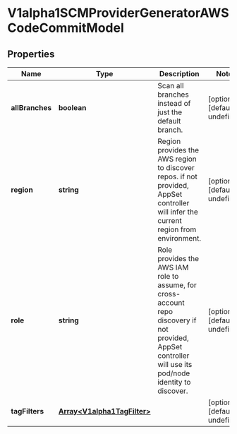 # V1alpha1SCMProviderGeneratorAWSCodeCommitModel

## Properties

Name | Type | Description | Notes
------------ | ------------- | ------------- | -------------
**allBranches** | **boolean** | Scan all branches instead of just the default branch. | [optional] [default to undefined]
**region** | **string** | Region provides the AWS region to discover repos. if not provided, AppSet controller will infer the current region from environment. | [optional] [default to undefined]
**role** | **string** | Role provides the AWS IAM role to assume, for cross-account repo discovery if not provided, AppSet controller will use its pod/node identity to discover. | [optional] [default to undefined]
**tagFilters** | [**Array&lt;V1alpha1TagFilter&gt;**](V1alpha1TagFilter.md) |  | [optional] [default to undefined]


